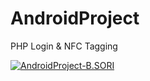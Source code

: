 # AndroidProject
PHP Login &amp; NFC Tagging

[![AndroidProject-B.SORI](https://user-images.githubusercontent.com/70894372/191697398-755cea8e-a8dd-41df-9b3a-03f04197cd61.png)](https://www.youtube.com/watch?v=ABxqoIRNgns)
